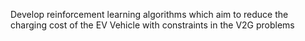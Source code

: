 Develop reinforcement learning algorithms which aim to reduce the charging cost of the EV Vehicle with constraints in the V2G problems
